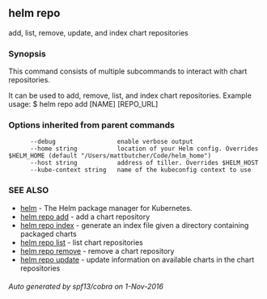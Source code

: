 ## helm repo

add, list, remove, update, and index chart repositories

### Synopsis



This command consists of multiple subcommands to interact with chart repositories.

It can be used to add, remove, list, and index chart repositories.
Example usage:
    $ helm repo add [NAME] [REPO_URL]


### Options inherited from parent commands

```
      --debug                 enable verbose output
      --home string           location of your Helm config. Overrides $HELM_HOME (default "/Users/mattbutcher/Code/helm_home")
      --host string           address of tiller. Overrides $HELM_HOST
      --kube-context string   name of the kubeconfig context to use
```

### SEE ALSO
* [helm](helm.md)	 - The Helm package manager for Kubernetes.
* [helm repo add](helm_repo_add.md)	 - add a chart repository
* [helm repo index](helm_repo_index.md)	 - generate an index file given a directory containing packaged charts
* [helm repo list](helm_repo_list.md)	 - list chart repositories
* [helm repo remove](helm_repo_remove.md)	 - remove a chart repository
* [helm repo update](helm_repo_update.md)	 - update information on available charts in the chart repositories

###### Auto generated by spf13/cobra on 1-Nov-2016
